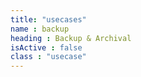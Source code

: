 ```yaml
---
title: "usecases"
name : backup
heading : Backup & Archival
isActive : false
class : "usecase"
---
```

